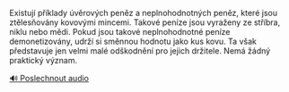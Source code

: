 
Existují příklady úvěrových peněz a neplnohodnotných peněz, které jsou ztělesňovány kovovými mincemi. Takové peníze jsou vyraženy ze stříbra, niklu nebo mědi. Pokud jsou takové neplnohodnotné peníze demonetizovány, udrží si směnnou hodnotu jako kus kovu. Ta však představuje jen velmi malé odškodnění pro jejich držitele. Nemá žádný praktický význam.

[🔊 Poslechnout audio](/data/7-paragraphs/audio/chapter_79/para_005-Existuj-pklady-vrovch-penz-a-neplnohodnotn.mp3)
